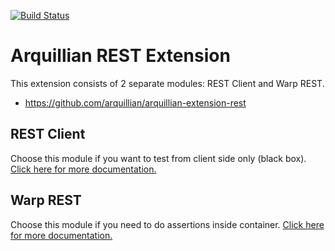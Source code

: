 [![Build Status](https://travis-ci.org/arquillian/arquillian-extension-rest.svg?branch=master)](https://travis-ci.org/arquillian/arquillian-extension-rest)

# Arquillian REST Extension
This extension consists of 2 separate modules: REST Client and Warp REST.
*  https://github.com/arquillian/arquillian-extension-rest
## REST Client
Choose this module if you want to test from client side only (black box). [Click here for more documentation.](rest-client/README.md)

## Warp REST
Choose this module if you need to do assertions inside container. [Click here for more documentation.](warp-rest/README.md)
